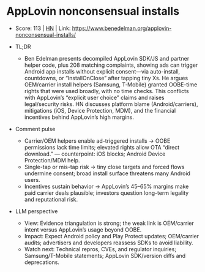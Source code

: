 # AppLovin nonconsensual installs

- Score: 113 | [HN](https://news.ycombinator.com/item?id=45584226) | Link: https://www.benedelman.org/applovin-nonconsensual-installs/

- TL;DR
    - Ben Edelman presents decompiled AppLovin SDK/JS and partner helper code, plus 208 matching complaints, showing ads can trigger Android app installs without explicit consent—via auto-install, countdowns, or “InstallOnClose” after tapping tiny Xs. He argues OEM/carrier install helpers (Samsung, T‑Mobile) granted OOBE-time rights that were used broadly, with no time checks. This conflicts with AppLovin’s “explicit user choice” claims and raises legal/security risks. HN discusses platform blame (Android/carriers), mitigations (iOS, Device Protection, MDM), and the financial incentives behind AppLovin’s high margins.

- Comment pulse
    - Carrier/OEM helpers enable ad-triggered installs → OOBE permissions lack time limits; elevated rights allow OTA “direct download.” — counterpoint: iOS blocks; Android Device Protection/MDM help.
    - Single-tap or mis-tap risk → tiny close targets and forced flows undermine consent; broad install surface threatens many Android users.
    - Incentives sustain behavior → AppLovin’s 45–65% margins make paid carrier deals plausible; investors question long-term legality and reputational risk.

- LLM perspective
    - View: Evidence triangulation is strong; the weak link is OEM/carrier intent versus AppLovin’s usage beyond OOBE.
    - Impact: Expect Android policy and Play Protect updates; OEM/carrier audits; advertisers and developers reassess SDKs to avoid liability.
    - Watch next: Technical repros, CVEs, and regulator inquiries; Samsung/T-Mobile statements; AppLovin SDK/version diffs and deprecations.
